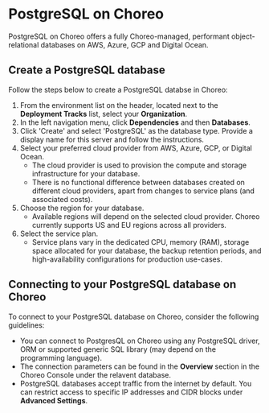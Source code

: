 # PostgreSQL on Choreo

PostgreSQL on Choreo offers a fully Choreo-managed, performant object-relational databases on AWS, Azure, GCP and Digital Ocean.

## Create a PostgreSQL database

Follow the steps below to create a PostgreSQL databse in Choreo: 

1. From the environment list on the header, located next to the **Deployment Tracks** list, select your **Organization**.
2. In the left navigation menu, click **Dependencies** and then **Databases**.
3. Click 'Create' and select 'PostgreSQL' as the database type. Provide a display name for this server and follow the instructions.
4. Select your preferred cloud provider from AWS, Azure, GCP, or Digital Ocean.
    - The cloud provider is used to provision the compute and storage infrastructure for your database.
    - There is no functional difference between databases created on different cloud providers, apart from changes to service plans (and associated costs). 
5. Choose the region for your database.
   - Available regions will depend on the selected cloud provider. Choreo currently supports US and EU regions across all providers.
6. Select the service plan.
   - Service plans vary in the dedicated CPU, memory (RAM), storage space allocated for your database, the backup retention periods, and high-availability configurations for production use-cases.

## Connecting to your PostgreSQL database on Choreo

To connect to your PostgreSQL database on Choreo, consider the following guidelines:

- You can connect to PostgresQL on Choreo using any PostgreSQL driver, ORM or supported generic SQL library (may depend on the programming language).
- The connection parameters can be found in the **Overview** section in the Choreo Console under the relavent database.
- PostgreSQL databases accept traffic from the internet by default. You can restrict access to specific IP addresses and CIDR blocks under **Advanced Settings**.
